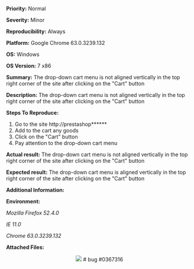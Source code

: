 **Priority:** Normal

**Severity:** Minor

**Reproducibility:** Always

**Platform:** Google Chrome 63.0.3239.132

**OS:** Windows

**OS Version:** 7 x86

**Summary:** The drop-down cart menu is not aligned vertically in the top right corner of the site after clicking on the "Cart" button

**Description:** The drop-down cart menu is not aligned vertically in the top right corner of the site after clicking on the "Cart" button

**Steps To Reproduce:**

1. Go to the site http://prestashop******
2. Add to the cart any goods
3. Click on the "Cart" button
4. Pay attention to the drop-down cart menu

**Actual result:** The drop-down cart menu is not aligned vertically in the top right corner of the site after clicking on the "Cart" button

**Expected result:** The drop-down cart menu is aligned vertically in the top right corner of the site after clicking on the "Cart" button

**Additional Information:**

**Environment:**

*Mozilla Firefox 52.4.0*

*IE 11.0*

*Chrome 63.0.3239.132*

**Attached Files:**

<p align="center">
  <img src="https://image.ibb.co/j5AtRc/bug9.jpg">
  # bug #0367316
  </p>
